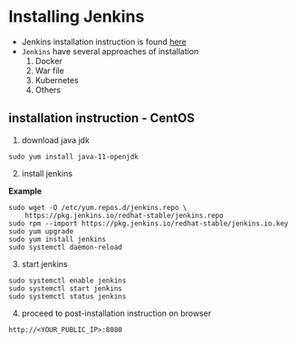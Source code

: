 # Installing Jenkins

- Jenkins installation instruction is found [here](https://www.jenkins.io/doc/book/installing/)
- `Jenkins` have several approaches of installation
    1. Docker
    2. War file
    3. Kubernetes
    4. Others


## installation instruction - CentOS 

1. download java jdk

```
sudo yum install java-11-openjdk
```

2. install jenkins

**Example**
```
sudo wget -O /etc/yum.repos.d/jenkins.repo \
    https://pkg.jenkins.io/redhat-stable/jenkins.repo
sudo rpm --import https://pkg.jenkins.io/redhat-stable/jenkins.io.key
sudo yum upgrade
sudo yum install jenkins
sudo systemctl daemon-reload
```

3. start jenkins

```
sudo systemctl enable jenkins
sudo systemctl start jenkins
sudo systemctl status jenkins
```

4. proceed to post-installation instruction on browser

```
http://<YOUR_PUBLIC_IP>:8080
```

#